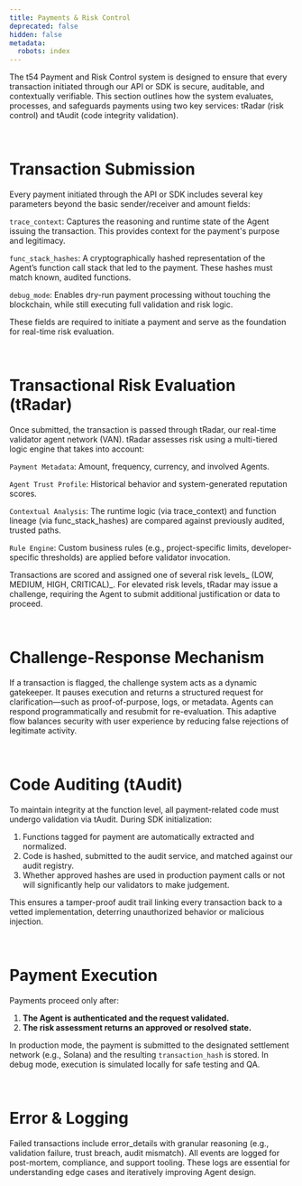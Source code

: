 ```yaml
---
title: Payments & Risk Control
deprecated: false
hidden: false
metadata:
  robots: index
---
```

The t54 Payment and Risk Control system is designed to ensure that every transaction initiated through our API or SDK is secure, auditable, and contextually verifiable. This section outlines how the system evaluates, processes, and safeguards payments using two key services: tRadar (risk control) and tAudit (code integrity validation).

<br />

# Transaction Submission

Every payment initiated through the API or SDK includes several key parameters beyond the basic sender/receiver and amount fields:

`trace_context`: Captures the reasoning and runtime state of the Agent issuing the transaction. This provides context for the payment's purpose and legitimacy.

`func_stack_hashes`: A cryptographically hashed representation of the Agent’s function call stack that led to the payment. These hashes must match known, audited functions.

`debug_mode`: Enables dry-run payment processing without touching the blockchain, while still executing full validation and risk logic.

These fields are required to initiate a payment and serve as the foundation for real-time risk evaluation.

<br />

# Transactional Risk Evaluation (tRadar)

Once submitted, the transaction is passed through tRadar, our real-time validator agent network (VAN). tRadar assesses risk using a multi-tiered logic engine that takes into account:

`Payment Metadata`: Amount, frequency, currency, and involved Agents.

`Agent Trust Profile`: Historical behavior and system-generated reputation scores.

`Contextual Analysis`: The runtime logic (via trace\_context) and function lineage (via func\_stack\_hashes) are compared against previously audited, trusted paths.

`Rule Engine`: Custom business rules (e.g., project-specific limits, developer-specific thresholds) are applied before validator invocation.

Transactions are scored and assigned one of several risk levels\_ (LOW, MEDIUM, HIGH, CRITICAL)\_. For elevated risk levels, tRadar may issue a challenge, requiring the Agent to submit additional justification or data to proceed.

<br />

# Challenge-Response Mechanism

If a transaction is flagged, the challenge system acts as a dynamic gatekeeper. It pauses execution and returns a structured request for clarification—such as proof-of-purpose, logs, or metadata. Agents can respond programmatically and resubmit for re-evaluation. This adaptive flow balances security with user experience by reducing false rejections of legitimate activity.

<br />

# Code Auditing (tAudit)

To maintain integrity at the function level, all payment-related code must undergo validation via tAudit. During SDK initialization:

1. Functions tagged for payment are automatically extracted and normalized.
2. Code is hashed, submitted to the audit service, and matched against our audit registry.
3. Whether approved hashes are used in production payment calls or not will significantly help our validators to make judgement.

This ensures a tamper-proof audit trail linking every transaction back to a vetted implementation, deterring unauthorized behavior or malicious injection.

<br />

# Payment Execution

Payments proceed only after:

1. **The Agent is authenticated and the request validated.**
2. **The risk assessment returns an approved or resolved state.**

In production mode, the payment is submitted to the designated settlement network (e.g., Solana) and the resulting `transaction_hash` is stored. In debug mode, execution is simulated locally for safe testing and QA.

<br />

# Error & Logging

Failed transactions include error\_details with granular reasoning (e.g., validation failure, trust breach, audit mismatch). All events are logged for post-mortem, compliance, and support tooling. These logs are essential for understanding edge cases and iteratively improving Agent design.